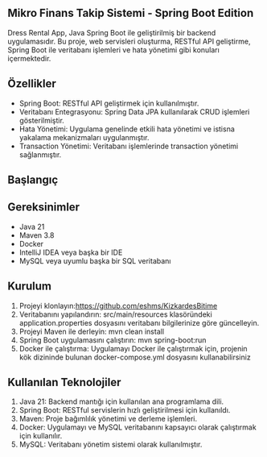 ## Mikro Finans Takip Sistemi - Spring Boot Edition
Dress Rental App, Java Spring Boot ile geliştirilmiş bir backend uygulamasıdır. Bu proje, web servisleri oluşturma, RESTful API geliştirme, Spring Boot ile veritabanı işlemleri ve hata yönetimi gibi konuları içermektedir.

## Özellikler
- Spring Boot: RESTful API geliştirmek için kullanılmıştır.
- Veritabanı Entegrasyonu: Spring Data JPA kullanılarak CRUD işlemleri gösterilmiştir.
- Hata Yönetimi: Uygulama genelinde etkili hata yönetimi ve istisna yakalama mekanizmaları uygulanmıştır.
- Transaction Yönetimi: Veritabanı işlemlerinde transaction yönetimi sağlanmıştır.

## Başlangıç
## Gereksinimler
- Java 21
- Maven 3.8
- Docker
- IntelliJ IDEA veya başka bir IDE
- MySQL veya uyumlu başka bir SQL veritabanı

## Kurulum
1. Projeyi klonlayın:https://github.com/eshms/KizkardesBitime
2. Veritabanını yapılandırın: src/main/resources klasöründeki application.properties dosyasını veritabanı bilgilerinize göre güncelleyin.
3. Projeyi Maven ile derleyin: mvn clean install
4. Spring Boot uygulamasını çalıştırın: mvn spring-boot:run
5. Docker ile çalıştırma: Uygulamayı Docker ile çalıştırmak için, projenin kök dizininde bulunan docker-compose.yml dosyasını kullanabilirsiniz

## Kullanılan Teknolojiler
1. Java 21: Backend mantığı için kullanılan ana programlama dili.
2. Spring Boot: RESTful servislerin hızlı geliştirilmesi için kullanıldı.
3. Maven: Proje bağımlılık yönetimi ve derleme işlemleri.
4. Docker: Uygulamayı ve MySQL veritabanını kapsayıcı olarak çalıştırmak için kullanılır.
5. MySQL: Veritabanı yönetim sistemi olarak kullanılmıştır.
